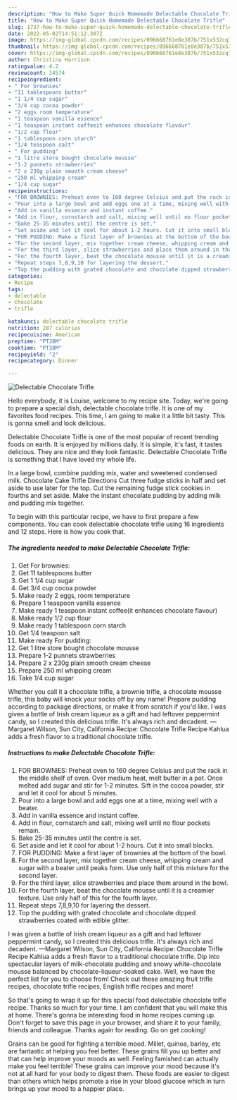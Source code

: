 ```yaml
---
description: "How to Make Super Quick Homemade Delectable Chocolate Trifle"
title: "How to Make Super Quick Homemade Delectable Chocolate Trifle"
slug: 1737-how-to-make-super-quick-homemade-delectable-chocolate-trifle
date: 2022-05-02T14:51:12.307Z
image: https://img-global.cpcdn.com/recipes/096668761e8e387b/751x532cq70/delectable-chocolate-trifle-recipe-main-photo.jpg
thumbnail: https://img-global.cpcdn.com/recipes/096668761e8e387b/751x532cq70/delectable-chocolate-trifle-recipe-main-photo.jpg
cover: https://img-global.cpcdn.com/recipes/096668761e8e387b/751x532cq70/delectable-chocolate-trifle-recipe-main-photo.jpg
author: Christina Harrison
ratingvalue: 4.2
reviewcount: 14574
recipeingredient:
- " For brownies"
- "11 tablespoons butter"
- "1 1/4 cup sugar"
- "3/4 cup cocoa powder"
- "2 eggs room temperature"
- "1 teaspoon vanilla essence"
- "1 teaspoon instant coffeeit enhances chocolate flavour"
- "1/2 cup flour"
- "1 tablespoon corn starch"
- "1/4 teaspoon salt"
- " For pudding"
- "1 litre store bought chocolate mousse"
- "1-2 punnets strawberries"
- "2 x 230g plain smooth cream cheese"
- "250 ml whipping cream"
- "1/4 cup sugar"
recipeinstructions:
- "FOR BROWNIES: Preheat oven to 160 degree Celsius and put the rack in the middle shelf of oven. Over medium heat, melt butter in a pot. Once melted add sugar and stir for 1-2 minutes. Sift in the cocoa powder, stir and let it cool for about 5 minutes."
- "Pour into a large bowl and add eggs one at a time, mixing well with a beater."
- "Add in vanilla essence and instant coffee."
- "Add in flour, cornstarch and salt, mixing well until no flour pockets remain."
- "Bake 25-35 minutes until the centre is set."
- "Set aside and let it cool for about 1-2 hours. Cut it into small blocks."
- "FOR PUDDING: Make a first layer of brownies at the bottom of the bowl."
- "For the second layer, mix together cream cheese, whipping cream and sugar with a beater until peaks form. Use only half of this mixture for the second layer."
- "For the third layer, slice strawberries and place them around in the bowl."
- "For the fourth layer, beat the chocolate mousse until it is a creamier texture. Use only half of this for the fourth layer."
- "Repeat steps 7,8,9,10 for layering the dessert."
- "Top the pudding with grated chocolate and chocolate dipped strawberries coated with edible glitter."
categories:
- Recipe
tags:
- delectable
- chocolate
- trifle

katakunci: delectable chocolate trifle 
nutrition: 287 calories
recipecuisine: American
preptime: "PT38M"
cooktime: "PT38M"
recipeyield: "2"
recipecategory: Dinner

---
```



![Delectable Chocolate Trifle](https://img-global.cpcdn.com/recipes/096668761e8e387b/751x532cq70/delectable-chocolate-trifle-recipe-main-photo.jpg)

Hello everybody, it is Louise, welcome to my recipe site. Today, we're going to prepare a special dish, delectable chocolate trifle. It is one of my favorites food recipes. This time, I am going to make it a little bit tasty. This is gonna smell and look delicious.

Delectable Chocolate Trifle is one of the most popular of recent trending foods on earth. It is enjoyed by millions daily. It is simple, it's fast, it tastes delicious. They are nice and they look fantastic. Delectable Chocolate Trifle is something that I have loved my whole life.

In a large bowl, combine pudding mix, water and sweetened condensed milk. Chocolate Cake Trifle Directions Cut three fudge sticks in half and set aside to use later for the top. Cut the remaining fudge stick cookies in fourths and set aside. Make the instant chocolate pudding by adding milk and pudding mix together.


To begin with this particular recipe, we have to first prepare a few components. You can cook delectable chocolate trifle using 16 ingredients and 12 steps. Here is how you cook that.

<!--inarticleads1-->

##### The ingredients needed to make Delectable Chocolate Trifle:

1. Get  For brownies:
1. Get 11 tablespoons butter
1. Get 1 1/4 cup sugar
1. Get 3/4 cup cocoa powder
1. Make ready 2 eggs, room temperature
1. Prepare 1 teaspoon vanilla essence
1. Make ready 1 teaspoon instant coffee(it enhances chocolate flavour)
1. Make ready 1/2 cup flour
1. Make ready 1 tablespoon corn starch
1. Get 1/4 teaspoon salt
1. Make ready  For pudding:
1. Get 1 litre store bought chocolate mousse
1. Prepare 1-2 punnets strawberries
1. Prepare 2 x 230g plain smooth cream cheese
1. Prepare 250 ml whipping cream
1. Take 1/4 cup sugar


Whether you call it a chocolate trifle, a brownie trifle, a chocolate mousse trifle, this baby will knock your socks off by any name! Prepare pudding according to package directions, or make it from scratch if you&#39;d like. I was given a bottle of Irish cream liqueur as a gift and had leftover peppermint candy, so I created this delicious trifle. It&#39;s always rich and decadent. —Margaret Wilson, Sun City, California Recipe: Chocolate Trifle Recipe Kahlua adds a fresh flavor to a traditional chocolate trifle. 

<!--inarticleads2-->

##### Instructions to make Delectable Chocolate Trifle:

1. FOR BROWNIES: Preheat oven to 160 degree Celsius and put the rack in the middle shelf of oven. Over medium heat, melt butter in a pot. Once melted add sugar and stir for 1-2 minutes. Sift in the cocoa powder, stir and let it cool for about 5 minutes.
1. Pour into a large bowl and add eggs one at a time, mixing well with a beater.
1. Add in vanilla essence and instant coffee.
1. Add in flour, cornstarch and salt, mixing well until no flour pockets remain.
1. Bake 25-35 minutes until the centre is set.
1. Set aside and let it cool for about 1-2 hours. Cut it into small blocks.
1. FOR PUDDING: Make a first layer of brownies at the bottom of the bowl.
1. For the second layer, mix together cream cheese, whipping cream and sugar with a beater until peaks form. Use only half of this mixture for the second layer.
1. For the third layer, slice strawberries and place them around in the bowl.
1. For the fourth layer, beat the chocolate mousse until it is a creamier texture. Use only half of this for the fourth layer.
1. Repeat steps 7,8,9,10 for layering the dessert.
1. Top the pudding with grated chocolate and chocolate dipped strawberries coated with edible glitter.


I was given a bottle of Irish cream liqueur as a gift and had leftover peppermint candy, so I created this delicious trifle. It&#39;s always rich and decadent. —Margaret Wilson, Sun City, California Recipe: Chocolate Trifle Recipe Kahlua adds a fresh flavor to a traditional chocolate trifle. Dip into spectacular layers of milk-chocolate pudding and snowy white-chocolate mousse balanced by chocolate-liqueur-soaked cake. Well, we have the perfect list for you to choose from! Check out these amazing fruit trifle recipes, chocolate trifle recipes, English trifle recipes and more! 

So that's going to wrap it up for this special food delectable chocolate trifle recipe. Thanks so much for your time. I am confident that you will make this at home. There's gonna be interesting food in home recipes coming up. Don't forget to save this page in your browser, and share it to your family, friends and colleague. Thanks again for reading. Go on get cooking!

Grains can be good for fighting a terrible mood. Millet, quinoa, barley, etc are fantastic at helping you feel better. These grains fill you up better and that can help improve your moods as well. Feeling famished can actually make you feel terrible! These grains can improve your mood because it's not at all hard for your body to digest them. These foods are easier to digest than others which helps promote a rise in your blood glucose which in turn brings up your mood to a happier place.
